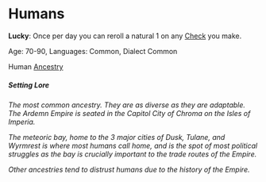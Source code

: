 # Humans

**Lucky**: Once per day you can reroll a natural 1 on any [Check](../../Game%20Structure/Check.md) you make.

Age: 70-90, Languages: Common, Dialect Common

Human [Ancestry](Ancestry.md)
##### Setting Lore
*The most common ancestry. They are as diverse as they are adaptable. The Ardemn Empire is seated in the Capitol City of Chroma on the Isles of Imperia.* 

*The meteoric bay, home to the 3 major cities of Dusk, Tulane, and Wyrmrest is where most humans call home, and is the spot of most political struggles as the bay is crucially important to the trade routes of the Empire.* 

*Other ancestries tend to distrust humans due to the history of the Empire.* 